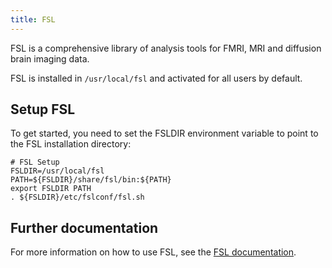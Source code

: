 ```yaml
---
title: FSL
---
```


FSL is a comprehensive library of analysis tools for FMRI, MRI and diffusion brain imaging data.

FSL is installed in `/usr/local/fsl` and activated for all users by default.

## Setup FSL
To get started, you need to set the FSLDIR environment variable to point to the FSL installation directory:

````{bash}
# FSL Setup
FSLDIR=/usr/local/fsl
PATH=${FSLDIR}/share/fsl/bin:${PATH}
export FSLDIR PATH
. ${FSLDIR}/etc/fslconf/fsl.sh
````

## Further documentation
For more information on how to use FSL, see the [FSL documentation](https://fsl.fmrib.ox.ac.uk/fsl/docs/#/).
